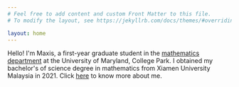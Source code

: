```yaml
---
# Feel free to add content and custom Front Matter to this file.
# To modify the layout, see https://jekyllrb.com/docs/themes/#overriding-theme-defaults

layout: home
---
```


Hello! I'm Maxis, a first-year graduate student in the [mathematics department](https://www-math.umd.edu/) at the University of Maryland, College Park. I obtained my bachelor's of science degree in mathematics from Xiamen University Malaysia in 2021. Click [here](\about) to know more about me.



